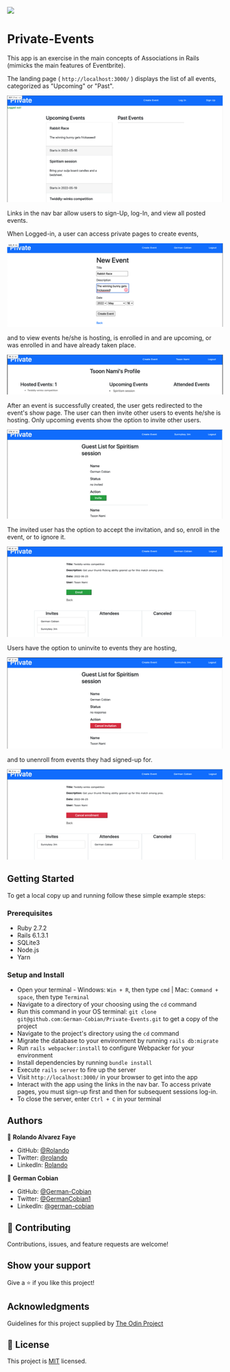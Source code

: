 ![](https://img.shields.io/badge/Microverse-blueviolet)

# Private-Events

This app is an exercise in the main concepts of Associations in Rails (mimicks the main features of Eventbrite).

The landing page ( `http://localhost:3000/` ) displays the list of all events, categorized as "Upcoming" or "Past".

![Landing page](/app/assets/images/Landing-page.png?raw=true "Landing page")

Links in the nav bar allow users to sign-Up, log-In, and view all posted events. 

When Logged-in, a user can access private pages to create events,

![Create event](/app/assets/images/Create-event.png?raw=true "Create event")

and to view events he/she is hosting, is enrolled in and are upcoming, or was enrolled in and have already taken place.

![Event enrolled](/app/assets/images/Event-enrolled.png?raw=true "Event enrolled in")

After an event is successfully created, the user gets redirected to the event's show page. The user can then invite other users to events he/she is hosting. Only upcoming events show the option to invite other users.

![Invite](/app/assets/images/Invite.png?raw=true "Invite")

The invited user has the option to accept the invitation, and so, enroll in the event, or to ignore it.

![Enroll in event](/app/assets/images/Enroll-in-event.png?raw=true "Enroll in event")

Users have the option to uninvite to events they are hosting,

![Invitation cancel](/app/assets/images/Invitation-cancel.png?raw=true "Invitation cancel")

and to unenroll from events they had signed-up for. 

![Event-cancel](/app/assets/images/Event-cancel.png?raw=true "Event cancel")


## Getting Started

To get a local copy up and running follow these simple example steps:


### Prerequisites

* Ruby 2.7.2
* Rails 6.1.3.1
* SQLite3
* Node.js
* Yarn


### Setup and Install

* Open your terminal - Windows: `Win + R`, then type `cmd` | Mac: `Command + space`, then type `Terminal`
* Navigate to a directory of your choosing using the `cd` command
* Run this command in your OS terminal: `git clone git@github.com:German-Cobian/Private-Events.git` to get a copy of the project
* Navigate to the project's directory using the `cd` command
* Migrate the database to your environment by running `rails db:migrate`
* Run `rails webpacker:install` to configure Webpacker for your environment
* Install dependencies by running `bundle install`
* Execute `rails server` to fire up the server
* Visit `http://localhost:3000/` in your browser to get into the app
* Interact with the app using the links in the nav bar. To access private pages, you must sign-up first and then for subsequent sessions log-in. 
* To close the server, enter `Ctrl + C` in your terminal


## Authors

👤 **Rolando Alvarez Faye**

* GitHub: [@Rolando](https://github.com/kiranitor123)
* Twitter: [@rolando](https://twitter.com/FayeRolando)
* LinkedIn: [Rolando](https://www.linkedin.com/in/rolando-diego-alvarez-faye-b2b34a1a9/)

👤 **German Cobian**

* GitHub: [@German-Cobian](https://github.com/German-Cobian)
* Twitter: [@GermanCobian1](https://twitter.com/GermanCobian1)
* LinkedIn: [@german-cobian](https://www.linkedin.com/in/german-cobian/)


## 🤝 Contributing

Contributions, issues, and feature requests are welcome!


## Show your support

Give a ⭐️ if you like this project!


## Acknowledgments
Guidelines for this project supplied by [The Odin Project](https://www.theodinproject.com/lessons/ruby-on-rails-private-events)

## 📝 License

This project is [MIT](https://github.com/German-Cobian/Private-Events/blob/develop/LICENSE) licensed.
